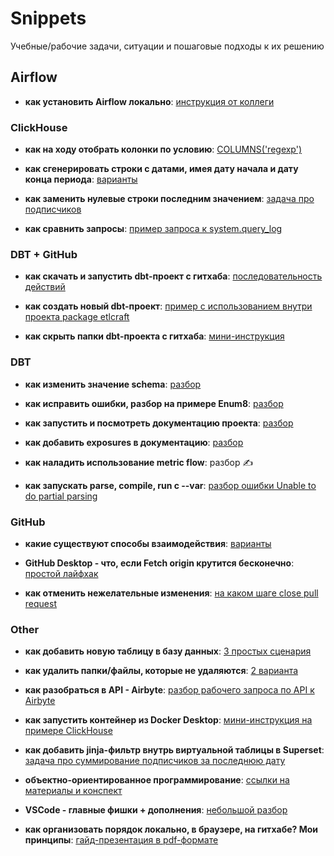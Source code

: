 # Snippets
Учебные/рабочие задачи, ситуации и пошаговые подходы к их решению

## Airflow

- **как установить Airflow локально**: [инструкция от коллеги](https://github.com/Malakhova-Natalya/Snippets/blob/main/airflow/README.md)

### ClickHouse

- **как на ходу отобрать колонки по условию**: [COLUMNS('regexp')](https://github.com/Malakhova-Natalya/Snippets/blob/main/clickhouse/clickhouse_columns_regexp/README.md) 

- **как сгенерировать строки с датами, имея дату начала и дату конца периода**: [варианты](https://github.com/Malakhova-Natalya/Snippets/blob/main/clickhouse/clickhouse_date_range/README.md) 

- **как заменить нулевые строки последним значением**: [задача про подписчиков](https://github.com/Malakhova-Natalya/Snippets/blob/main/clickhouse/clickhouse_last_value/README.md) 

- **как сравнить запросы**: [пример запроса к system.query_log](https://github.com/Malakhova-Natalya/Snippets/blob/main/clickhouse/clickhouse_system_query_log/README.md)

### DBT + GitHub

- **как скачать и запустить dbt-проект с гитхаба**: [последовательность действий](https://github.com/Malakhova-Natalya/Snippets/blob/main/dbt/start_dbt_project_from_github/README.md) 

- **как создать новый dbt-проект**: [пример с использованием внутри проекта package etlcraft](https://github.com/Malakhova-Natalya/Snippets/tree/main/dbt/dbt_init_new_project) 

- **как скрыть папки dbt-проекта с гитхаба**: [мини-инструкция](https://github.com/Malakhova-Natalya/Snippets/blob/main/dbt/dbt_how_to_gitignore/README.md)

### DBT

- **как изменить значение schema**: [разбор](https://github.com/Malakhova-Natalya/Snippets/tree/main/dbt/dbt_how_to_change_schema) 

- **как исправить ошибки, разбор на примере Enum8**: [разбор](https://github.com/Malakhova-Natalya/Snippets/blob/main/dbt/dbt_error_Enum8/README.md) 

- **как запустить и посмотреть документацию проекта**: [разбор](https://github.com/Malakhova-Natalya/Snippets/tree/main/dbt/dbt_docs)  

- **как добавить exposures в документацию**: [разбор](https://github.com/Malakhova-Natalya/Snippets/tree/main/dbt/dbt_exposures)

- **как наладить использование metric flow**: разбор ✍️

- **как запускать parse, compile, run с --var**: [разбор ошибки Unable to do partial parsing](https://github.com/Malakhova-Natalya/Snippets/tree/main/dbt/dbt_parse_compile_run_with_vars)

### GitHub

- **какие существуют способы взаимодействия**: [варианты](https://github.com/Malakhova-Natalya/Snippets/tree/main/github/github_ways_of_interaction) 

- **GitHub Desktop - что, если Fetch origin крутится бесконечно**: [простой лайфхак](https://github.com/Malakhova-Natalya/Snippets/blob/main/github/github_desktop_fetch_origin/README.md)

- **как отменить нежелательные изменения**: [на каком шаге close pull request](https://github.com/Malakhova-Natalya/Snippets/blob/main/github/github_close_pull_request/README.md)

### Other

- **как добавить новую таблицу в базу данных**: [3 простых сценария](https://github.com/Malakhova-Natalya/Snippets/blob/main/other/new_table/README.md) 

- **как удалить папки/файлы, которые не удаляются**: [2 варианта](https://github.com/Malakhova-Natalya/Snippets/blob/main/other/remove_file/README.md) 

- **как разобраться в API - Airbyte**: [разбор рабочего запроса по API к Airbyte](https://github.com/Malakhova-Natalya/Snippets/tree/main/other/API/Airbyte) 

- **как запустить контейнер из Docker Desktop**: [мини-инструкция на примере ClickHouse](https://github.com/Malakhova-Natalya/Snippets/blob/main/other/docker_desktop/README.md)

- **как добавить jinja-фильтр внутрь виртуальной таблицы в Superset**: [задача про суммирование подписчиков за последнюю дату](https://github.com/Malakhova-Natalya/Snippets/blob/main/other/superset/README.md)

- **объектно-ориентированное программирование**: [ссылки на материалы и конспект](https://github.com/Malakhova-Natalya/Snippets/tree/main/other/oop)

- **VSCode - главные фишки + дополнения**: [небольшой разбор](https://github.com/Malakhova-Natalya/Snippets/blob/main/vscode/README.md)

- **как организовать порядок локально, в браузере, на гитхабе? Мои принципы**: [гайд-презентация в pdf-формате](https://github.com/Malakhova-Natalya/Snippets/blob/main/other/how_to_organize/guide_how_to_organize.pdf)

